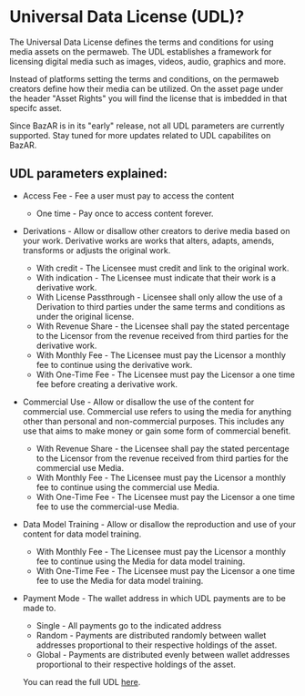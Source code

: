 # Universal Data License (UDL)?

The Universal Data License defines the terms and conditions for using media assets on the permaweb. The UDL establishes a framework for licensing digital media such as images, videos, audio, graphics and more.

Instead of platforms setting the terms and conditions, on the permaweb creators define how their media can be utilized. On the asset page under the header "Asset Rights" you will find the license that is imbedded in that specifc asset.

Since BazAR is in its "early" release, not all UDL parameters are currently supported. Stay tuned for more updates related to UDL capabilites on BazAR.

## UDL parameters explained:

- Access Fee - Fee a user must pay to access the content
  - One time - Pay once to access content forever.
- Derivations - Allow or disallow other creators to derive media based on your work. Derivative works are works that alters, adapts, amends, transforms or adjusts the original work.
  - With credit - The Licensee must credit and link to the original work.
  - With indication - The Licensee must indicate that their work is a derivative work.
  - With License Passthrough - Licensee shall only allow the use of a Derivation to third parties under the same terms and conditions as under the original license.
  - With Revenue Share - the Licensee shall pay the stated percentage to the Licensor from the revenue received from third parties for the derivative work.
  - With Monthly Fee - The Licensee must pay the Licensor a monthly fee to continue using the derivative work.
  - With One-Time Fee - The Licensee must pay the Licensor a one time fee before creating a derivative work.
- Commercial Use - Allow or disallow the use of the content for commercial use. Commercial use refers to using the media for anything other than personal and non-commercial purposes. This includes any use that aims to make money or gain some form of commercial benefit.
  - With Revenue Share - the Licensee shall pay the stated percentage to the Licensor from the revenue received from third parties for the commercial use Media.
  - With Monthly Fee - The Licensee must pay the Licensor a monthly fee to continue using the commercial use Media.
  - With One-Time Fee - The Licensee must pay the Licensor a one time fee to use the commercial-use Media.
- Data Model Training - Allow or disallow the reproduction and use of your content for data model training.
  - With Monthly Fee - The Licensee must pay the Licensor a monthly fee to continue using the Media for data model training.
  - With One-Time Fee - The Licensee must pay the Licensor a one time fee to use the Media for data model training.
- Payment Mode - The wallet address in which UDL payments are to be made to.

  - Single - All payments go to the indicated address
  - Random - Payments are distributed randomly between wallet addresses proportional to their respective holdings of the asset.
  - Global - Payments are distributed evenly between wallet addresses proportional to their respective holdings of the asset.

  You can read the full UDL [here](https://udlicense.arweave.dev/).
